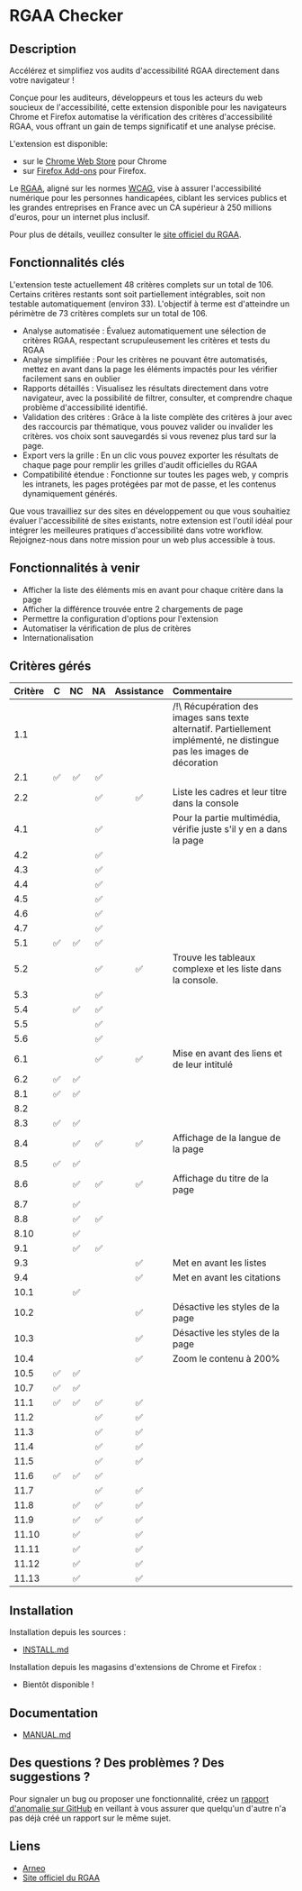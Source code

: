 # RGAA Checker

## Description

Accélérez et simplifiez vos audits d'accessibilité RGAA directement dans votre navigateur !

Conçue pour les auditeurs, développeurs et tous les acteurs du web soucieux de l'accessibilité, cette extension disponible pour les navigateurs Chrome et Firefox automatise la vérification des critères d'accessibilité RGAA, vous offrant un gain de temps significatif et une analyse précise.

L'extension est disponible:

- sur le [Chrome Web Store](https://chromewebstore.google.com/detail/rgaa-checker/eenibcgdpolkdophaaiikdcofgkjlllm?hl=fr) pour Chrome
- sur [Firefox Add-ons](https://addons.mozilla.org/fr/firefox/addon/rgaa-checker/) pour Firefox.

Le [RGAA](https://fr.wikipedia.org/wiki/R%C3%A9f%C3%A9rentiel_g%C3%A9n%C3%A9ral_d%27am%C3%A9lioration_de_l%27accessibilit%C3%A9), aligné sur les normes [WCAG](https://en.wikipedia.org/wiki/Web_Content_Accessibility_Guidelines), vise à assurer l'accessibilité numérique pour les personnes handicapées, ciblant les services publics et les grandes entreprises en France avec un CA supérieur à 250 millions d'euros, pour un internet plus inclusif.

Pour plus de détails, veuillez consulter le [site officiel du RGAA](https://accessibilite.numerique.gouv.fr/).

## Fonctionnalités clés

L'extension teste actuellement 48 critères complets sur un total de 106. Certains critères restants sont soit partiellement intégrables, soit non testable automatiquement (environ 33). L'objectif à terme est d'atteindre un périmètre de 73 critères complets sur un total de 106.

- Analyse automatisée : Évaluez automatiquement une sélection de critères RGAA, respectant scrupuleusement les critères et tests du RGAA
- Analyse simplifiée : Pour les critères ne pouvant être automatisés, mettez en avant dans la page les éléments impactés pour les vérifier facilement sans en oublier
- Rapports détaillés : Visualisez les résultats directement dans votre navigateur, avec la possibilité de filtrer, consulter, et comprendre chaque problème d'accessibilité identifié.
- Validation des critères : Grâce à la liste complète des critères à jour avec des raccourcis par thématique, vous pouvez valider ou invalider les critères. vos choix sont sauvegardés si vous revenez plus tard sur la page.
- Export vers la grille : En un clic vous pouvez exporter les résultats de chaque page pour remplir les grilles d'audit officielles du RGAA
- Compatibilité étendue : Fonctionne sur toutes les pages web, y compris les intranets, les pages protégées par mot de passe, et les contenus dynamiquement générés.

Que vous travailliez sur des sites en développement ou que vous souhaitiez évaluer l'accessibilité de sites existants, notre extension est l'outil idéal pour intégrer les meilleures pratiques d'accessibilité dans votre workflow. Rejoignez-nous dans notre mission pour un web plus accessible à tous.

## Fonctionnalités à venir

- Afficher la liste des éléments mis en avant pour chaque critère dans la page
- Afficher la différence trouvée entre 2 chargements de page
- Permettre la configuration d'options pour l'extension
- Automatiser la vérification de plus de critères
- Internationalisation

## Critères gérés

| Critère |  C  | NC  | NA  | Assistance | Commentaire                                                                                                            |
| :------ | :-: | :-: | :-: | :--------: | :--------------------------------------------------------------------------------------------------------------------- |
| 1.1     |     |     |     |            | /!\ Récupération des images sans texte alternatif. Partiellement implémenté, ne distingue pas les images de décoration |
| 2.1     | ✅  | ✅  | ✅  |            |                                                                                                                        |
| 2.2     |     |     | ✅  |     ✅     | Liste les cadres et leur titre dans la console                                                                         |
| 4.1     |     |     | ✅  |            | Pour la partie multimédia, vérifie juste s'il y en a dans la page                                                      |
| 4.2     |     |     | ✅  |            |                                                                                                                        |
| 4.3     |     |     | ✅  |            |                                                                                                                        |
| 4.4     |     |     | ✅  |            |                                                                                                                        |
| 4.5     |     |     | ✅  |            |                                                                                                                        |
| 4.6     |     |     | ✅  |            |                                                                                                                        |
| 4.7     |     |     | ✅  |            |                                                                                                                        |
| 5.1     | ✅  | ✅  | ✅  |            |                                                                                                                        |
| 5.2     |     |     | ✅  |     ✅     | Trouve les tableaux complexe et les liste dans la console.                                                             |
| 5.3     |     |     | ✅  |            |                                                                                                                        |
| 5.4     |     | ✅  | ✅  |            |                                                                                                                        |
| 5.5     |     |     | ✅  |            |                                                                                                                        |
| 5.6     |     |     | ✅  |            |                                                                                                                        |
| 6.1     |     |     | ✅  |     ✅     | Mise en avant des liens et de leur intitulé                                                                            |
| 6.2     | ✅  | ✅  |     |            |                                                                                                                        |
| 8.1     | ✅  | ✅  |     |            |                                                                                                                        |
| 8.2     |     |     |     |            |                                                                                                                        |
| 8.3     | ✅  | ✅  |     |            |                                                                                                                        |
| 8.4     |     | ✅  | ✅  |     ✅     | Affichage de la langue de la page                                                                                      |
| 8.5     | ✅  | ✅  |     |            |                                                                                                                        |
| 8.6     |     | ✅  | ✅  |     ✅     | Affichage du titre de la page                                                                                          |
| 8.7     |     | ✅  |     |            |                                                                                                                        |
| 8.8     |     | ✅  | ✅  |            |                                                                                                                        |
| 8.10    |     | ✅  |     |            |                                                                                                                        |
| 9.1     |     | ✅  | ✅  |            |                                                                                                                        |
| 9.3     |     |     |     |     ✅     | Met en avant les listes                                                                                                |
| 9.4     |     |     |     |     ✅     | Met en avant les citations                                                                                             |
| 10.1    |     | ✅  |     |            |                                                                                                                        |
| 10.2    |     |     |     |     ✅     | Désactive les styles de la page                                                                                        |
| 10.3    |     |     |     |     ✅     | Désactive les styles de la page                                                                                        |
| 10.4    |     |     |     |     ✅     | Zoom le contenu à 200%                                                                                                 |
| 10.5    | ✅  | ✅  |     |            |                                                                                                                        |
| 10.7    | ✅  | ✅  |     |            |                                                                                                                        |
| 11.1    | ✅  | ✅  | ✅  |     ✅     |                                                                                                                        |
| 11.2    |     |     | ✅  |     ✅     |                                                                                                                        |
| 11.3    |     |     | ✅  |     ✅     |                                                                                                                        |
| 11.4    |     |     | ✅  |     ✅     |                                                                                                                        |
| 11.5    |     |     | ✅  |     ✅     |                                                                                                                        |
| 11.6    | ✅  | ✅  | ✅  |            |                                                                                                                        |
| 11.7    |     |     | ✅  |     ✅     |                                                                                                                        |
| 11.8    |     | ✅  | ✅  |     ✅     |                                                                                                                        |
| 11.9    |     | ✅  | ✅  |     ✅     |                                                                                                                        |
| 11.10   |     | ✅  |     |     ✅     |                                                                                                                        |
| 11.11   |     | ✅  |     |     ✅     |                                                                                                                        |
| 11.12   |     | ✅  |     |     ✅     |                                                                                                                        |
| 11.13   |     | ✅  |     |     ✅     |                                                                                                                        |

## Installation

Installation depuis les sources :

- [INSTALL.md](INSTALL.md)

Installation depuis les magasins d'extensions de Chrome et Firefox :

- Bientôt disponible !

## Documentation

- [MANUAL.md](MANUAL.md)

## Des questions ? Des problèmes ? Des suggestions ?

Pour signaler un bug ou proposer une fonctionnalité, créez un [rapport d'anomalie sur GitHub](https://github.com/arneoio/rgaa-checker/issues) en veillant à vous assurer que quelqu'un d'autre n'a pas déjà créé un rapport sur le même sujet.

## Liens

- [Arneo](https://www.arneo.io)
- [Site officiel du RGAA](https://accessibilite.numerique.gouv.fr/)
